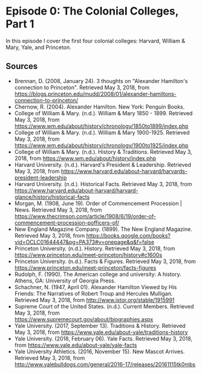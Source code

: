 # Episode 0: The Colonial Colleges, Part 1

In this episode I cover the first four colonial colleges: Harvard, William & Mary, Yale, and Princeton.

## Sources

- Brennan, D. (2008, January 24). 3 thoughts on "Alexander Hamilton's connection to Princeton". Retrieved May 3, 2018, from <https://blogs.princeton.edu/mudd/2008/01/alexander-hamiltons-connection-to-princeton/>
- Chernow, R. (2004). Alexander Hamilton. New York: Penguin Books.
- College of William & Mary. (n.d.). William & Mary 1850 - 1899. Retrieved May 3, 2018, from <https://www.wm.edu/about/history/chronology/1850to1899/index.php>
- College of William & Mary. (n.d.). William & Mary 1900-1925. Retrieved May 3, 2018, from <https://www.wm.edu/about/history/chronology/1900to1925/index.php>
- College of William & Mary. (n.d.). History & Traditions. Retrieved May 3, 2018, from <https://www.wm.edu/about/history/index.php>
- Harvard University. (n.d.). Harvard's President & Leadership. Retrieved May 3, 2018, from <https://www.harvard.edu/about-harvard/harvards-president-leadership>
- Harvard University. (n.d.). Historical Facts. Retrieved May 3, 2018, from <https://www.harvard.edu/about-harvard/harvard-glance/history/historical-facts>
- Morgan, M. (1908, June 19). Order of Commencement Procession | News. Retrieved May 3, 2018, from <https://www.thecrimson.com/article/1908/6/19/order-of-commencement-procession-pofficers-of/>
- New England Magazine Company. (1899). The New England Magazine. Retrieved May 3, 2018, from <https://books.google.com/books?vid=OCLC01644447&pg=PA373#v=onepage&q&f=false>
- Princeton University. (n.d.). History. Retrieved May 3, 2018, from <https://www.princeton.edu/meet-princeton/history#c1600s>
- Princeton University. (n.d.). Facts & Figures. Retrieved May 3, 2018, from <https://www.princeton.edu/meet-princeton/facts-figures>
- Rudolph, F. (1990). The American college and university: A history. Athens, GA: University of Georgia Press.
- Schachner, N. (1947, April 01). Alexander Hamilton Viewed by His Friends: The Narratives of Robert Troup and Hercules Mulligan. Retrieved May 3, 2018, from <http://www.jstor.org/stable/1915991>
- Supreme Court of the United States. (n.d.). Current Members. Retrieved May 3, 2018, from <https://www.supremecourt.gov/about/biographies.aspx>
- Yale University. (2017, September 13). Traditions & History. Retrieved May 3, 2018, from <https://www.yale.edu/about-yale/traditions-history>
- Yale University. (2018, February 06). Yale Facts. Retrieved May 3, 2018, from <https://www.yale.edu/about-yale/yale-facts>
- Yale University Athletics. (2016, November 15). New Mascot Arrives. Retrieved May 3, 2018, from <http://www.yalebulldogs.com/general/2016-17/releases/20161115tk0mbs>

